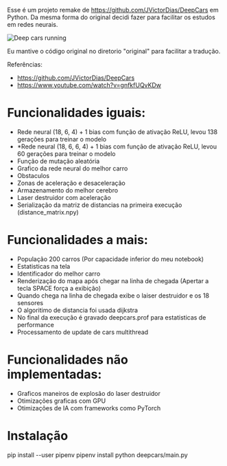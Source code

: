 Esse é um projeto remake de https://github.com/JVictorDias/DeepCars em Python.
Da mesma forma do original decidi fazer para facilitar os estudos em redes neurais.

![Deep cars running](https://github.com/rmaugusto/deepcars/blob/master/deepcars.gif)

Eu mantive o código original no diretorio "original" para facilitar a tradução.

Referências:
* https://github.com/JVictorDias/DeepCars
* https://www.youtube.com/watch?v=gnfkfUQvKDw

# Funcionalidades iguais:
* Rede neural (18, 6, 4) + 1 bias com função de ativação ReLU, levou 138 gerações para treinar o modelo
* *Rede neural (18, 6, 6, 4) + 1 bias com função de ativação ReLU, levou 60 gerações para treinar o modelo
* Função de mutação aleatória
* Grafico da rede neural do melhor carro
* Obstaculos
* Zonas de aceleração e desaceleração
* Armazenamento do melhor cerebro
* Laser destruidor com aceleração
* Serialização da matriz de distancias na primeira execução (distance_matrix.npy)

# Funcionalidades a mais:
* População 200 carros (Por capacidade inferior do meu notebook)
* Estatisticas na tela
* Identificador do melhor carro
* Renderização do mapa após chegar na linha de chegada (Apertar a tecla SPACE força a exibição)
* Quando chega na linha de chegada exibe o laiser destruidor e os 18 sensores
* O algoritimo de distancia foi usada dijkstra
* No final da execução é gravado deepcars.prof para estatisticas de performance
* Processamento de update de cars multithread

# Funcionalidades não implementadas:
* Graficos maneiros de explosão do laser destruidor
* Otimizações graficas com GPU
* Otimizações de IA com frameworks como PyTorch

# Instalação
pip install --user pipenv
pipenv install
python deepcars/main.py
